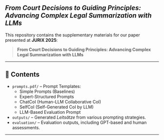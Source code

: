 ## *From Court Decisions to Guiding Principles: Advancing Complex Legal Summarization with LLMs*  


This repository contains the supplementary materials for our paper presented at **JURIX 2025**:  
> **From Court Decisions to Guiding Principles: Advancing Complex Legal Summarization with LLMs**

---

## 📄 Contents
- `prompts.pdf/` – Prompt Templates:
  - Simple Prompts (Baselines)
  - Expert-Structured Prompts
  - ChatCoI (Human-LLM Collaborative CoI)
  - SelfCoI (Self-Generated CoI by LLM)
  - LLM-Based Evaluation Prompt
- `outputs/` – Generated *Leitsätze* from various prompting strategies.
- `evaluation/` – Evaluation outputs, including GPT-based and human assessments.
---
